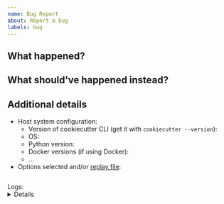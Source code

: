 ```yaml
---
name: Bug Report
about: Report a bug
labels: bug
---
```


## What happened?

## What should've happened instead?

## Additional details

<!-- To assist you best, please include commands that you've run, options you've selected and any relevant logs -->

* Host system configuration: 
    * Version of cookiecutter CLI (get it with `cookiecutter --version`):
    * OS:
    * Python version:
    * Docker versions (if using Docker):
    * ...
* Options selected and/or [replay file](https://cookiecutter.readthedocs.io/en/latest/advanced/replay.html):
    ``` 
    ```
<summary>
Logs:
<details>
<pre>
$ cookiecutter https://github.com/pydanny/cookiecutter-django
project_name [Project Name]: ...
</pre>
</details>
</summary>
